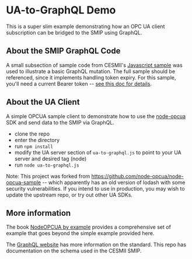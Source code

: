 # UA-to-GraphQL Demo

This is a super slim example demonstrating how an OPC UA client subscription can be bridged to the SMIP using GraphQL.

## About the SMIP GraphQL Code

A small subsection of sample code from CESMII's [Javascript sample](https://github.com/cesmii/API/tree/main/Samples/Javascript) was used to illustrate a basic GraphQL mutation. The full sample should be referenced, since it implements handling token expiry. 
For this sample, you'll need a current Bearer token -- [see this doc for details](https://github.com/cesmii/API/blob/main/Docs/jwt.md).

## About the UA Client

A simple OPCUA sample client to demonstrate how to use the [node-opcua](https://github.com/node-opcua/node-opcua) SDK and send data to the SMIP via GraphQL.

* clone the repo
* enter the directory
* run `npm install`
* modify the UA server section of `ua-to-graphql.js` to point to your UA server and desired tag (node)
* run `node ua-to-graphql.js`

Note: This project was forked from https://github.com/node-opcua/node-opcua-sample -- which apparently has an old version of lodash with some security vulnerabilities. If you intend to use in production, you may wish to update the upstream repo, or try out other UA SDKs.

## More information 

The book [NodeOPCUA by example](https://leanpub.com/node-opcuabyexample) provides a comprehensive set of example that goes beyond the simple example provided here.

The [GraphQL website](https://graphql.org/) has more information on the standard. This repo has documentation on the schema used in the CESMII SMIP.
